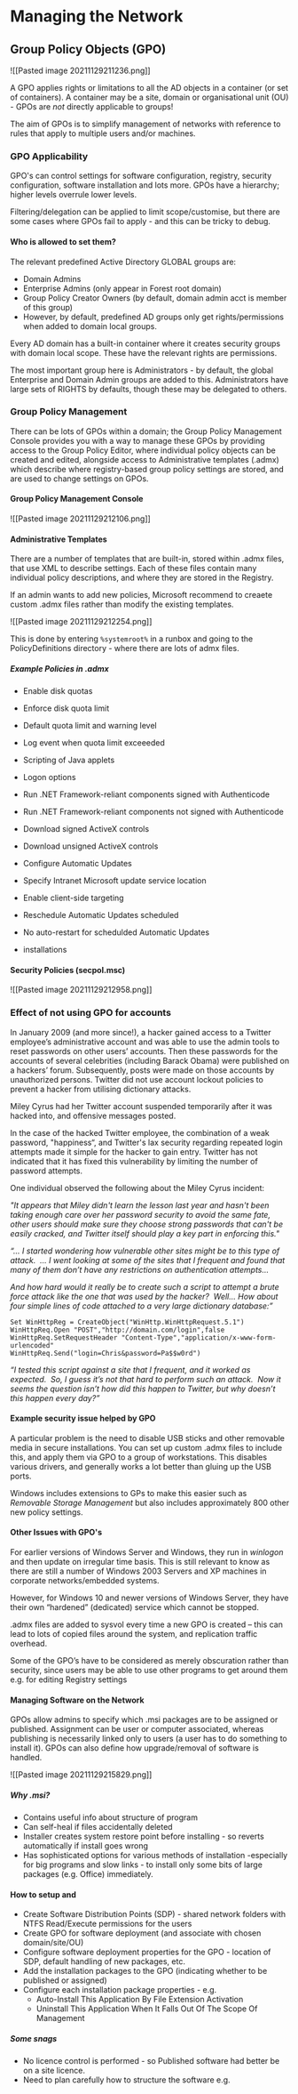 # Managing the Network

## Group Policy Objects (GPO)

![[Pasted image 20211129211236.png]]

A GPO applies rights or limitations to all the AD objects in a container (or set of containers). A container may be a site, domain or organisational unit (OU) - GPOs are *not* directly applicable to groups!

The aim of GPOs is to simplify management of networks with reference to rules that apply to multiple users and/or machines.

### GPO Applicability

GPO's can control settings for software configuration, registry, security configuration, software installation and lots more. GPOs have a hierarchy; higher levels overrule lower levels.

Filtering/delegation can be applied to limit scope/customise, but there are some cases where GPOs fail to apply - and this can be tricky to debug.

#### Who is allowed to set them?

The relevant predefined Active Directory GLOBAL groups are:
- Domain Admins
- Enterprise Admins (only appear in Forest root domain)
- Group Policy Creator Owners (by default, domain admin acct is member of this group)
- However, by default, predefined AD groups only get rights/permissions when added to domain local groups.

Every AD domain has a built-in container where it creates security groups with domain local scope. These have the relevant rights are permissions.

The most important group here is Administrators - by default, the global Enterprise and Domain Admin groups are added to this. Administrators have large sets of RIGHTS by defaults, though these may be delegated to others.

### Group Policy Management

There can be lots of GPOs within a domain; the Group Policy Management Console provides you with a way to manage these GPOs by providing access to the Group Policy Editor, where individual policy objects can be created and edited, alongside access to Administrative templates (.admx) which describe where registry-based group policy settings are stored, and are used to change settings on GPOs.

#### Group Policy Management Console

![[Pasted image 20211129212106.png]]

#### Administrative Templates

There are a number of templates that are built-in, stored within .admx files, that use XML to describe settings. Each of these files contain many individual policy descriptions, and where they are stored in the Registry.

If an admin wants to add new policies, Microsoft recommend to creaete custom .admx files rather than modify the existing templates.

![[Pasted image 20211129212254.png]]

This is done by entering `%systemroot%` in a runbox and going to the PolicyDefinitions directory - where there are lots of admx files.

##### Example Policies in .admx

- Enable disk quotas
- Enforce disk quota limit
- Default quota limit and warning level
- Log event when quota limit exceeeded

- Scripting of Java applets
- Logon options
- Run .NET Framework-reliant components signed with Authenticode
- Run .NET Framework-reliant components not signed with Authenticode
- Download signed ActiveX controls
- Download unsigned ActiveX controls

- Configure Automatic Updates
- Specify Intranet Microsoft update service location
- Enable client-side targeting
- Reschedule Automatic Updates scheduled 
- No auto-restart for schedulded Automatic Updates
- installations

#### Security Policies (secpol.msc)

![[Pasted image 20211129212958.png]]

### Effect of not using GPO for accounts
   
In January 2009 (and more since!), a hacker gained access to a Twitter employee’s administrative account and was able to use the admin tools to reset passwords on other users’ accounts. Then these passwords for the accounts of several celebrities (including Barack Obama) were published on a hackers’ forum. Subsequently, posts were made on those accounts by unauthorized persons. Twitter did not use account lockout policies to prevent a hacker from utilising dictionary attacks.

Miley Cyrus had her Twitter account suspended temporarily after it was hacked into, and offensive messages posted.

In the case of the hacked Twitter employee, the combination of a weak password, "happiness“, and Twitter's lax security regarding repeated login attempts made it simple for the hacker to gain entry. Twitter has not indicated that it has fixed this vulnerability by limiting the number of password attempts.

One individual observed the following about the Miley Cyrus incident:

*"It appears that Miley didn't learn the lesson last year and hasn't been taking enough care over her password security to avoid the same fate, other users should make sure they choose strong passwords that can't be easily cracked, and Twitter itself should play a key part in enforcing this."*

*“… I started wondering how vulnerable other sites might be to this type of attack.  … I went looking at some of the sites that I frequent and found that many of them don’t have any restrictions on authentication attempts…*

*And how hard would it really be to create such a script to attempt a brute force attack like the one that was used by the hacker?  Well… How about four simple lines of code attached to a very large dictionary database:”*

```
Set WinHttpReg = CreateObject("WinHttp.WinHttpRequest.5.1")
WinHttpReq.Open "POST","http://domain.com/login",false
WinHttpReq.SetRequestHeader "Content-Type","application/x-www-form-urlencoded"
WinHttpReq.Send("login=Chris&password=Pa$$w0rd")
```

*“I tested this script against a site that I frequent, and it worked as expected.  So, I guess it’s not that hard to perform such an attack.  Now it seems the question isn’t how did this happen to Twitter, but why doesn’t this happen every day?”*

#### Example security issue helped by GPO

A particular problem is the need to disable USB sticks and other removable media in secure installations. You can set up custom .admx files to include this, and apply them via GPO to a group of workstations. This disables various drivers, and generally works a lot better than gluing up the USB ports.

Windows includes extensions to GPs to make this easier such as *Removable Storage Management* but also includes approximately 800 other new policy settings.

#### Other Issues with GPO's 

For earlier versions of Windows Server and Windows, they run in *winlogon* and then update on irregular time basis. This is still relevant to know as there are still a number of Windows 2003 Servers and XP machines in corporate networks/embedded systems.

However, for Windows 10 and newer versions of Windows Server, they have their own “hardened” (dedicated) service which cannot be stopped.

.admx files are added to sysvol every time a new GPO is created – this can lead to lots of copied files around the system, and replication traffic overhead.

Some of the GPO’s have to be considered as merely obscuration rather than security, since users may be able to use other programs to get around them e.g. for editing Registry settings

#### Managing Software on the Network

GPOs allow admins to specify which .msi packages are to be assigned or published. Assignment can be user or computer associated, whereas publishing is necessarily linked only to users (a user has to do something to install it). GPOs can also define how upgrade/removal of software is handled.

![[Pasted image 20211129215829.png]]

##### Why .msi?

- Contains useful info about structure of program
- Can self-heal if files accidentally deleted
- Installer creates system restore point before installing - so reverts automatically if install goes wrong
- Has sophisticated options for various methods of installation -especially for big programs and slow links - to install only some bits of large packages (e.g. Office) immediately.

#### How to setup and 

- Create Software Distribution Points (SDP) - shared network folders with NTFS Read/Execute permissions for the users
- Create GPO for software deployment (and associate with chosen domain/site/OU)
- Configure software deployment properties for the GPO - location of SDP, default handling of new packages, etc.
- Add the installation packages to the GPO (indicating whether to be published or assigned)
- Configure each installation package properties - e.g.
	- Auto-Install This Application By File Extension Activation
	- Uninstall This Application When It Falls Out Of The Scope Of Management

##### Some snags

- No licence control is performed - so Published software had better be on a site licence.
- Need to plan carefully how to structure the software e.g.

